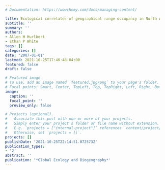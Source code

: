 ```yaml
---
# Documentation: https://wowchemy.com/docs/managing-content/

title: Ecological correlates of geographical range occupancy in North American birds
subtitle: ''
summary: ''
authors:
- Allen H Hurlbert
- Ethan P White
tags: []
categories: []
date: '2007-01-01'
lastmod: 2021-10-25T17:46:48-04:00
featured: false
draft: false

# Featured image
# To use, add an image named `featured.jpg/png` to your page's folder.
# Focal points: Smart, Center, TopLeft, Top, TopRight, Left, Right, BottomLeft, Bottom, BottomRight.
image:
  caption: ''
  focal_point: ''
  preview_only: false

# Projects (optional).
#   Associate this post with one or more of your projects.
#   Simply enter your project's folder or file name without extension.
#   E.g. `projects = ["internal-project"]` references `content/project/deep-learning/index.md`.
#   Otherwise, set `projects = []`.
projects: []
publishDate: '2021-10-25T22:14:51.072573Z'
publication_types:
- '2'
abstract: ''
publication: '*Global Ecology and Biogeography*'
---
```

